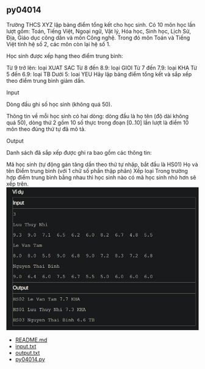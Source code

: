 
## py04014
Trường THCS XYZ lập bảng điểm tổng kết cho học sinh. Có 10 môn học lần lượt gồm: Toán, Tiếng Việt, Ngoại ngữ, Vật lý, Hóa học, Sinh học, Lịch Sử, Địa, Giáo dục công dân và môn Công nghệ. Trong đó môn Toán và Tiếng Việt tính hệ số 2, các môn còn lại hệ số 1.

Học sinh được xếp hạng theo điểm trung bình:

Từ 9 trở lên: loại XUAT SAC
Từ 8 đến 8.9: loại GIOI
Từ 7 đến 7.9: loại KHA
Từ 5 đến 6.9: loại TB
Dưới 5: loai YEU
Hãy lập bảng điểm tổng kết và sắp xếp theo điểm trung bình giảm dần.

Input

Dòng đầu ghi số học sinh (không quá 50).

Thông tin về mỗi học sinh có hai dòng: dòng đầu là họ tên (độ dài không quá 50), dòng thứ 2 gồm 10 số thực trong đoạn [0..10] lần lượt là điểm 10 môn theo đúng thứ tự đã mô tả.

Output

Danh sách đã sắp xếp được ghi ra bao gồm các thông tin:

Mã học sinh (tự động gán tăng dần theo thứ tự nhập, bắt đầu là HS01)
Họ và tên
Điểm trung bình (với 1 chữ số phần thập phân)
Xếp loại
Trong trường hợp điểm trung bình bằng nhau thì học sinh nào có mã học sinh nhỏ hơn sẽ xếp trên.
![alt text](image.png)
- [README.md](README.md)
- [input.txt](input.txt)
- [output.txt](output.txt)
- [py04014.py](py04014.py)
